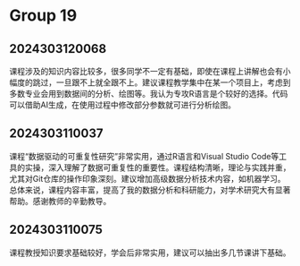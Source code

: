 # Group 19


## 2024303120068

课程涉及的知识内容比较多，很多同学不一定有基础，即使在课程上讲解也会有小幅度的跳过，一旦跟不上就全跟不上。建议课程教学集中在某一个项目上，考虑到多数专业会用到数据间的分析、绘图等。我认为专攻R语言是个较好的选择。代码可以借助AI生成，在使用过程中修改部分参数就可进行分析绘图。
## 2024303110037

课程“数据驱动的可重复性研究”非常实用，通过R语言和Visual Studio Code等工具的实操，深入理解了数据可重复性的重要性。课程结构清晰，理论与实践并重，尤其对Git仓库的操作印象深刻。建议增加高级数据分析技术内容，如机器学习。总体来说，课程内容丰富，提高了我的数据分析和科研能力，对学术研究大有显著帮助。感谢教师的辛勤教导。
## 2024303110075

课程教授知识要求基础较好，学会后非常实用，建议可以抽出多几节课讲下基础。
